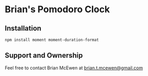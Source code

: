 # Brian's Pomodoro Clock

## Installation

`npm install moment moment-duration-format`

## Support and Ownership

Feel free to contact Brian McEwen at brian.t.mcewen@gmail.com
